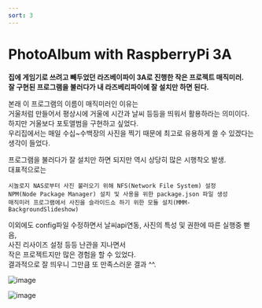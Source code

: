 ```yaml
---
sort: 3
---
```


# PhotoAlbum with RaspberryPi 3A

**집에 게임기로 쓰려고 빼두었던 라즈베이파이 3A로 진행한 작은 프로젝트 매직미러.    
잘 구현된 프로그램을 불러다가 내 라즈베리파이에 잘 설치만 하면 된다.**    

본래 이 프로그램의 이름이 매직미러인 이유는     
거울처럼 만들어서 평상시에 거울에 시간과 날씨 등등을 띄워서 활용하라는 의미이다.    
하지만 거울보다 포토앨범을 구현하고 싶었다.    
우리집에서는 매일 수십~수백장의 사진을 찍기 때문에 최고로 유용하게 쓸 수 있겠다는 생각이 들었다.

프로그램을 불러다가 잘 설치만 하면 되지만 역시 상당히 많은 시행착오 발생.    
대표적으로는     
```note    
시놀로지 NAS로부터 사진 불러오기 위해 NFS(Network File System) 설정    
NPM(Node Package Manager) 설치 및 사용을 위한 package.json 파일 생성
매직미러 프로그램에서 사진을 슬라이드쇼 하기 위한 모듈 설치(MMM-BackgroundSlideshow)    
```

이외에도 config파일 수정하면서 날씨api연동, 사진의 특성 및 권한에 따른 실행중 뻗음,    
사진 리사이즈 설정 등등 난관을 지나면서     
작은 프로젝트지만 많은 경험을 할 수 있었다.     
결과적으로 잘 띄우니 그만큼 또 만족스러운 결과 ^^.    

![image](https://user-images.githubusercontent.com/48585035/232506426-f05d8ce8-69e4-4dea-bb75-531bd9a4ccca.jpeg)

![image](https://user-images.githubusercontent.com/48585035/232506429-c8e25a48-1ca8-4fc6-a702-ad8ad652c85a.jpeg)

